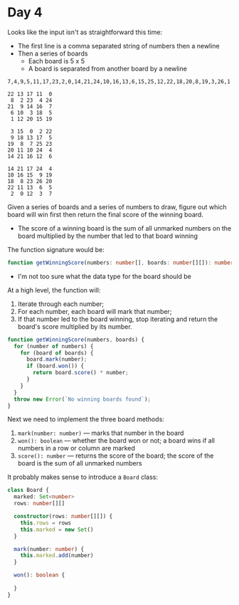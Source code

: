 # Day 4

Looks like the input isn't as straightforward this time:

- The first line is a comma separated string of numbers then a newline
- Then a series of boards
  - Each board is 5 x 5
  - A board is separated from another board by a newline

```
7,4,9,5,11,17,23,2,0,14,21,24,10,16,13,6,15,25,12,22,18,20,8,19,3,26,1

22 13 17 11  0
 8  2 23  4 24
21  9 14 16  7
 6 10  3 18  5
 1 12 20 15 19

 3 15  0  2 22
 9 18 13 17  5
19  8  7 25 23
20 11 10 24  4
14 21 16 12  6

14 21 17 24  4
10 16 15  9 19
18  8 23 26 20
22 11 13  6  5
 2  0 12  3  7
```

Given a series of boards and a series of numbers to draw, figure out which board will win first then return the final score of the winning board.

- The score of a winning board is the sum of all unmarked numbers on the board multiplied by the number that led to that board winning

The function signature would be:

```ts
function getWinningScore(numbers: number[], boards: number[][]): number
```

- I'm not too sure what the data type for the board should be

At a high level, the function will:

1. Iterate through each number;
2. For each number, each board will mark that number;
3. If that number led to the board winning, stop iterating and return the board's score multiplied by its number.

```ts
function getWinningScore(numbers, boards) {
  for (number of numbers) {
    for (board of boards) {
      board.mark(number);
      if (board.won()) {
        return board.score() * number;
      }
    }
  }
  throw new Error(`No winning boards found`);
}
```

Next we need to implement the three board methods:

1. `mark(number: number)` — marks that number in the board
2. `won(): boolean` — whether the board won or not; a board wins if all numbers in a row or column are marked
3. `score(): number` — returns the score of the board; the score of the board is the sum of all unmarked numbers

It probably makes sense to introduce a `Board` class:

```ts
class Board {
  marked: Set<number>
  rows: number[][]

  constructor(rows: number[][]) {
    this.rows = rows
    this.marked = new Set()
  }

  mark(number: number) {
    this.marked.add(number)
  }

  won(): boolean {
    
  }
}
```
